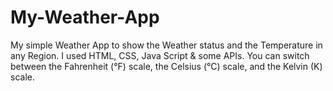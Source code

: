 # My-Weather-App
My simple Weather App to show the Weather status and the Temperature in any Region.
I used HTML, CSS, Java Script & some APIs.
You can switch between the Fahrenheit (°F) scale, the Celsius (°C) scale, and the Kelvin (K) scale.
